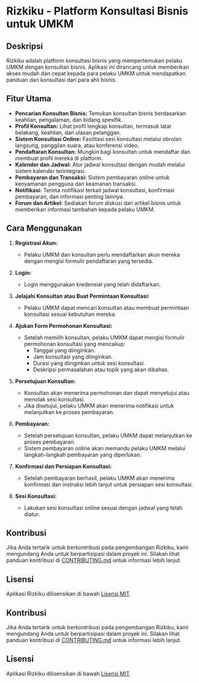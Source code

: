 # Rizkiku - Platform Konsultasi Bisnis untuk UMKM

## Deskripsi

Rizkiku adalah platform konsultasi bisnis yang mempertemukan pelaku UMKM dengan konsultan bisnis. Aplikasi ini dirancang untuk memberikan akses mudah dan cepat kepada para pelaku UMKM untuk mendapatkan panduan dan konsultasi dari para ahli bisnis.

## Fitur Utama

- **Pencarian Konsultan Bisnis:** Temukan konsultan bisnis berdasarkan keahlian, pengalaman, dan bidang spesifik.
- **Profil Konsultan:** Lihat profil lengkap konsultan, termasuk latar belakang, keahlian, dan ulasan pelanggan.
- **Sistem Konsultasi Online:** Fasilitasi sesi konsultasi melalui obrolan langsung, panggilan suara, atau konferensi video.
- **Pendaftaran Konsultan:** Mungkin bagi konsultan untuk mendaftar dan membuat profil mereka di platform.
- **Kalender dan Jadwal:** Atur jadwal konsultasi dengan mudah melalui sistem kalender terintegrasi.
- **Pembayaran dan Transaksi:** Sistem pembayaran online untuk kenyamanan pengguna dan keamanan transaksi.
- **Notifikasi:** Terima notifikasi terkait jadwal konsultasi, konfirmasi pembayaran, dan informasi penting lainnya.
- **Forum dan Artikel:** Sediakan forum diskusi dan artikel bisnis untuk memberikan informasi tambahan kepada pelaku UMKM.

## Cara Menggunakan

1. **Registrasi Akun:**
   - Pelaku UMKM dan konsultan perlu mendaftarkan akun mereka dengan mengisi formulir pendaftaran yang tersedia.

2. **Login:**
   - Login menggunakan kredensial yang telah didaftarkan.

3. **Jelajahi Konsultan atau Buat Permintaan Konsultasi:**
   - Pelaku UMKM dapat mencari konsultan atau membuat permintaan konsultasi sesuai kebutuhan mereka.

4. **Ajukan Form Permohonan Konsultasi:**
   - Setelah memilih konsultan, pelaku UMKM dapat mengisi formulir permohonan konsultasi yang mencakup:
     - Tanggal yang diinginkan.
     - Jam konsultasi yang diinginkan.
     - Durasi yang diinginkan untuk sesi konsultasi.
     - Deskripsi permasalahan atau topik yang akan dibahas.

5. **Persetujuan Konsultan:**
   - Konsultan akan menerima permohonan dan dapat menyetujui atau menolak sesi konsultasi.
   - Jika disetujui, pelaku UMKM akan menerima notifikasi untuk melanjutkan ke proses pembayaran.

6. **Pembayaran:**
   - Setelah persetujuan konsultan, pelaku UMKM dapat melanjutkan ke proses pembayaran.
   - Sistem pembayaran online akan memandu pelaku UMKM melalui langkah-langkah pembayaran yang diperlukan.

7. **Konfirmasi dan Persiapan Konsultasi:**
   - Setelah pembayaran berhasil, pelaku UMKM akan menerima konfirmasi dan instruksi lebih lanjut untuk persiapan sesi konsultasi.

8. **Sesi Konsultasi:**
   - Lakukan sesi konsultasi online sesuai dengan jadwal yang telah diatur.

## Kontribusi

Jika Anda tertarik untuk berkontribusi pada pengembangan Rizkiku, kami mengundang Anda untuk berpartisipasi dalam proyek ini. Silakan lihat panduan kontribusi di [CONTRIBUTING.md](CONTRIBUTING.md) untuk informasi lebih lanjut.

## Lisensi

Aplikasi Rizkiku dilisensikan di bawah [Lisensi MIT](LICENSE).


## Kontribusi

Jika Anda tertarik untuk berkontribusi pada pengembangan Rizkiku, kami mengundang Anda untuk berpartisipasi dalam proyek ini. Silakan lihat panduan kontribusi di [CONTRIBUTING.md](CONTRIBUTING.md) untuk informasi lebih lanjut.

## Lisensi

Aplikasi Rizkiku dilisensikan di bawah [Lisensi MIT](LICENSE).
